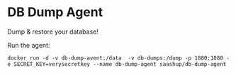 # DB Dump Agent

Dump & restore your database!

Run the agent:

```
docker run -d -v db-dump-avent:/data  -v db-dumps:/dump -p 1880:1880 -e SECRET_KEY=verysecretkey --name db-dump-agent saashup/db-dump-agent
```
